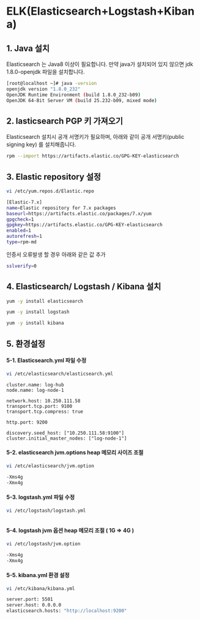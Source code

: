 # ELK(Elasticsearch+Logstash+Kibana)

## 1. Java 설치
Elasticsearch 는 Java8 이상이 필요합니다. 만약 java가 설치되어 있지 않으면 jdk 1.8.0-openjdk 파일을 설치합니다.

```sh
[root@localhost ~]# java -version
openjdk version "1.8.0_232"
OpenJDK Runtime Environment (build 1.8.0_232-b09)
OpenJDK 64-Bit Server VM (build 25.232-b09, mixed mode)
```

## 2. lasticsearch PGP 키 가져오기
Elasticsearch 설치시 공개 서명키가 필요하며, 아래와 같이 공개 서명키(public signing key) 를 설치해줍니다.

```sh
rpm --import https://artifacts.elastic.co/GPG-KEY-elasticsearch
```

## 3. Elastic repository 설정

```sh
vi /etc/yum.repos.d/Elastic.repo
```
```sh
[Elastic-7.x]
name=Elastic repository for 7.x packages
baseurl=https://artifacts.elastic.co/packages/7.x/yum
gpgcheck=1
gpgkey=https://artifacts.elastic.co/GPG-KEY-elasticsearch
enabled=1
autorefresh=1
type=rpm-md
```
인증서 오류발생 할 경우 아래와 같은 값 추가
```sh
sslverify=0
```
## 4. Elasticsearch/ Logstash / Kibana  설치

```sh
yum -y install elasticsearch

yum -y install logstash

yum -y install kibana
```

## 5. 환경설정

#### 5-1. Elasticsearch.yml 파일 수정
```sh
vi /etc/elasticsearch/elasticsearch.yml
```
```
cluster.name: log-hub
node.name: log-node-1

network.host: 10.250.111.58
transport.tcp.port: 9100
transport.tcp.compress: true

http.port: 9200

discovery.seed_host: ["10.250.111.58:9100"]
cluster.initial_master_nodes: ["log-node-1"]
```
#### 5-2. elasticsearch jvm.options heap 메모리 사이즈 조절
```sh
vi /etc/elasticsearch/jvm.option
```
```sh
-Xms4g
-Xmx4g
```
#### 5-3. logstash.yml 파일 수정
```sh
vi /etc/logstash/logstash.yml
```
```sh
```
#### 5-4. logstash jvm 옵션 heap 메모리 조절 ( 1G => 4G )
```sh
vi /etc/logstash/jvm.option
```
```sh
-Xms4g
-Xmx4g
```
#### 5-5. kibana.yml 환경 설정
```sh
vi /etc/kibana/kibana.yml
```
```sh
server.port: 5501
server.host: 0.0.0.0
elasticsearch.hosts: "http://localhost:9200"
```
